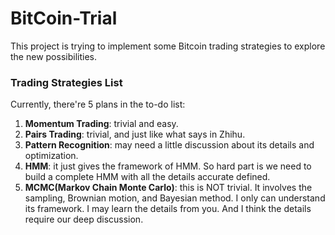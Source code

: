 # BitCoin-Trial
This project is trying to implement some Bitcoin trading strategies to explore the new possibilities.

### Trading Strategies List
Currently, there're 5 plans in the to-do list:

1. **Momentum Trading**: trivial and easy.
2. **Pairs Trading**: trivial, and just like what says in Zhihu.
3. **Pattern Recognition**: may need a little discussion about its details and optimization.
4. **HMM**: it just gives the framework of HMM. So hard part is we need to build a complete HMM with all the details accurate defined. 
5. **MCMC(Markov Chain Monte Carlo)**: this is NOT trivial. It involves the sampling, Brownian motion, and Bayesian method. I only can understand its framework. I may learn the details from you. And I think the details require our deep discussion.
